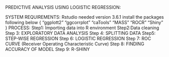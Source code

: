 PREDICTIVE ANALYSIS USING LOGISTIC REGRESSION:

SYSTEM REQUIREMENTS: 
Rstudio needed version 3.6.1
install the packages following below
{
  “ggplott2”
 “ggcorrplot”
  “caTools”
 “MASS”
 “ROCR”
 “Shiny”
}
PROCESS:
Step1: Importing data into R environment 
Step2:Data cleaning
Step 3: EXPLORATORY DATA ANALYSIS 
Step 4: SPLITTING DATA
Step5: STEP-WISE REGRESSION
Step 6: LOGISTIC REGRESSION
Step 7: ROC CURVE (Receiver Operating Characteristic Curve)
Step 8: FINDING ACCURACY OF MODEL
Step 9: R-SHINY

